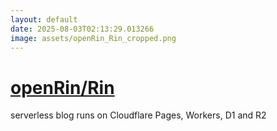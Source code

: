 ```yaml
---
layout: default
date: 2025-08-03T02:13:29.013266
image: assets/openRin_Rin_cropped.png
---
```


# [openRin/Rin](https://github.com/openRin/Rin)

serverless blog runs on Cloudflare Pages, Workers, D1 and R2
